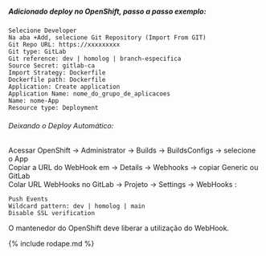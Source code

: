 ##### Adicionado deploy no OpenShift, passo a passo exemplo:
```
Selecione Developer
Na aba +Add, selecione Git Repository (Import From GIT)  
Git Repo URL: https://xxxxxxxxx
Git type: GitLab
Git reference: dev | homolog | branch-especifica
Source Secret: gitlab-ca
Import Strategy: Dockerfile  
Dockerfile path: Dockerfile  
Application: Create application  
Application Name: nome_do_grupo_de_aplicacoes 
Name: nome-App
Resource type: Deployment
```

###### Deixando o Deploy Automático:  
Acessar OpenShift -> Administrator -> Builds -> BuildsConfigs -> selecione o App  
Copiar a URL do WebHook em -> Details -> Webhooks -> copiar Generic ou GitLab  
Colar URL WebHooks no GitLab -> Projeto -> Settings -> WebHooks :  
```
Push Events
Wildcard pattern: dev | homolog | main
Disable SSL verification
```
O mantenedor do OpenShift deve liberar a utilização do WebHook.

{% include rodape.md %}